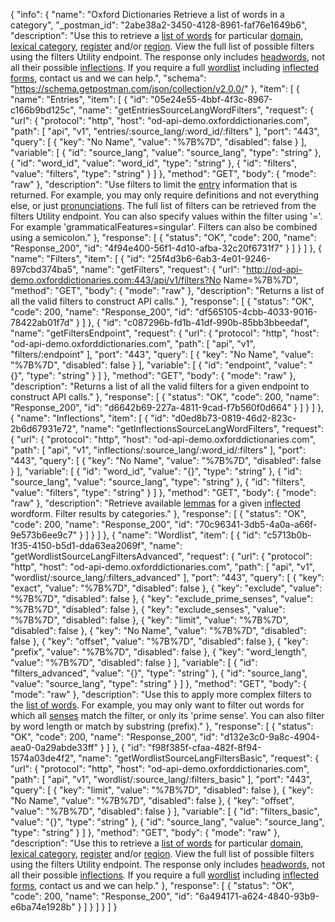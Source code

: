 {
  "info": {
    "name": "Oxford Dictionaries Retrieve a list of words in a category",
    "_postman_id": "2abe38a2-3450-4128-8961-faf76e1649b6",
    "description": "Use this to retrieve a [list of words](documentation/glossary?term=wordlist) for particular [domain](documentation/glossary?term=domain), [lexical category](documentation/glossary?term=lexicalcategory), [register](documentation/glossary?term=registers) and/or [region](documentation/glossary?term=regions). View the full list of possible filters using the filters Utility endpoint.  The response only includes [headwords](documentation/glossary?term=headword), not all their possible [inflections](documentation/glossary?term=inflection). If you require a full [wordlist](documentation/glossary?term=wordlist) including [inflected forms](documentation/glossary?term=inflection), contact us and we can help.",
    "schema": "https://schema.getpostman.com/json/collection/v2.0.0/"
  },
  "item": [
    {
      "name": "Entries",
      "item": [
        {
          "id": "05e24e55-4bbf-4f3c-8967-c166b9bd125c",
          "name": "getEntriesSourceLangWordFilters",
          "request": {
            "url": {
              "protocol": "http",
              "host": "od-api-demo.oxforddictionaries.com",
              "path": [
                "api",
                "v1",
                "entries/:source_lang/:word_id/:filters"
              ],
              "port": "443",
              "query": [
                {
                  "key": "No Name",
                  "value": "%7B%7D",
                  "disabled": false
                }
              ],
              "variable": [
                {
                  "id": "source_lang",
                  "value": "source_lang",
                  "type": "string"
                },
                {
                  "id": "word_id",
                  "value": "word_id",
                  "type": "string"
                },
                {
                  "id": "filters",
                  "value": "filters",
                  "type": "string"
                }
              ]
            },
            "method": "GET",
            "body": {
              "mode": "raw"
            },
            "description": "Use filters to limit the [entry](documentation/glossary?term=entry) information that is returned. For example, you may only require definitions and not everything else, or just [pronunciations](documentation/glossary?term=pronunciation). The full list of filters can be retrieved from the filters Utility endpoint. You can also specify values within the filter using '='. For example 'grammaticalFeatures=singular'. Filters can also be combined using a semicolon."
          },
          "response": [
            {
              "status": "OK",
              "code": 200,
              "name": "Response_200",
              "id": "4f94e400-56f1-4d10-afba-32c20f6731f7"
            }
          ]
        }
      ]
    },
    {
      "name": "Filters",
      "item": [
        {
          "id": "25f4d3b6-6ab3-4e01-9246-897cbd374ba5",
          "name": "getFilters",
          "request": {
            "url": "http://od-api-demo.oxforddictionaries.com:443/api/v1/filters?No Name=%7B%7D",
            "method": "GET",
            "body": {
              "mode": "raw"
            },
            "description": "Returns a list of all the valid filters to construct API calls."
          },
          "response": [
            {
              "status": "OK",
              "code": 200,
              "name": "Response_200",
              "id": "df565105-4cbb-4033-9016-78422ab01f7d"
            }
          ]
        },
        {
          "id": "c087296b-fd1b-41df-990b-85bb3bbeedaf",
          "name": "getFiltersEndpoint",
          "request": {
            "url": {
              "protocol": "http",
              "host": "od-api-demo.oxforddictionaries.com",
              "path": [
                "api",
                "v1",
                "filters/:endpoint"
              ],
              "port": "443",
              "query": [
                {
                  "key": "No Name",
                  "value": "%7B%7D",
                  "disabled": false
                }
              ],
              "variable": [
                {
                  "id": "endpoint",
                  "value": "{}",
                  "type": "string"
                }
              ]
            },
            "method": "GET",
            "body": {
              "mode": "raw"
            },
            "description": "Returns a list of all the valid filters for a given endpoint to construct API calls."
          },
          "response": [
            {
              "status": "OK",
              "code": 200,
              "name": "Response_200",
              "id": "d6642b69-227a-4811-9cad-f7b560f0d664"
            }
          ]
        }
      ]
    },
    {
      "name": "Inflections",
      "item": [
        {
          "id": "d0ed8b73-0819-46d2-823c-2b6d67931e72",
          "name": "getInflectionsSourceLangWordFilters",
          "request": {
            "url": {
              "protocol": "http",
              "host": "od-api-demo.oxforddictionaries.com",
              "path": [
                "api",
                "v1",
                "inflections/:source_lang/:word_id/:filters"
              ],
              "port": "443",
              "query": [
                {
                  "key": "No Name",
                  "value": "%7B%7D",
                  "disabled": false
                }
              ],
              "variable": [
                {
                  "id": "word_id",
                  "value": "{}",
                  "type": "string"
                },
                {
                  "id": "source_lang",
                  "value": "source_lang",
                  "type": "string"
                },
                {
                  "id": "filters",
                  "value": "filters",
                  "type": "string"
                }
              ]
            },
            "method": "GET",
            "body": {
              "mode": "raw"
            },
            "description": "Retrieve available [lemmas](documentation/glossary?term=lemma) for a given [inflected](documentation/glossary?term=inflection) wordform. Filter results by categories."
          },
          "response": [
            {
              "status": "OK",
              "code": 200,
              "name": "Response_200",
              "id": "70c96341-3db5-4a0a-a66f-9e573b6ee9c7"
            }
          ]
        }
      ]
    },
    {
      "name": "Wordlist",
      "item": [
        {
          "id": "c5713b0b-1f35-4150-b5d1-dda63ea2069f",
          "name": "getWordlistSourceLangFiltersAdvanced",
          "request": {
            "url": {
              "protocol": "http",
              "host": "od-api-demo.oxforddictionaries.com",
              "path": [
                "api",
                "v1",
                "wordlist/:source_lang/:filters_advanced"
              ],
              "port": "443",
              "query": [
                {
                  "key": "exact",
                  "value": "%7B%7D",
                  "disabled": false
                },
                {
                  "key": "exclude",
                  "value": "%7B%7D",
                  "disabled": false
                },
                {
                  "key": "exclude_prime_senses",
                  "value": "%7B%7D",
                  "disabled": false
                },
                {
                  "key": "exclude_senses",
                  "value": "%7B%7D",
                  "disabled": false
                },
                {
                  "key": "limit",
                  "value": "%7B%7D",
                  "disabled": false
                },
                {
                  "key": "No Name",
                  "value": "%7B%7D",
                  "disabled": false
                },
                {
                  "key": "offset",
                  "value": "%7B%7D",
                  "disabled": false
                },
                {
                  "key": "prefix",
                  "value": "%7B%7D",
                  "disabled": false
                },
                {
                  "key": "word_length",
                  "value": "%7B%7D",
                  "disabled": false
                }
              ],
              "variable": [
                {
                  "id": "filters_advanced",
                  "value": "{}",
                  "type": "string"
                },
                {
                  "id": "source_lang",
                  "value": "source_lang",
                  "type": "string"
                }
              ]
            },
            "method": "GET",
            "body": {
              "mode": "raw"
            },
            "description": "Use this to apply more complex filters to the [list of words](documentation/glossary?term=wordlist). For example, you may only want to filter out words for which all [senses](documentation/glossary?term=sense) match the filter, or only its 'prime sense'. You can also filter by word length or match by substring (prefix)."
          },
          "response": [
            {
              "status": "OK",
              "code": 200,
              "name": "Response_200",
              "id": "d132e3c0-9a8c-4904-aea0-0a29abde33ff"
            }
          ]
        },
        {
          "id": "f98f385f-cfaa-482f-8f94-1574a03de4f2",
          "name": "getWordlistSourceLangFiltersBasic",
          "request": {
            "url": {
              "protocol": "http",
              "host": "od-api-demo.oxforddictionaries.com",
              "path": [
                "api",
                "v1",
                "wordlist/:source_lang/:filters_basic"
              ],
              "port": "443",
              "query": [
                {
                  "key": "limit",
                  "value": "%7B%7D",
                  "disabled": false
                },
                {
                  "key": "No Name",
                  "value": "%7B%7D",
                  "disabled": false
                },
                {
                  "key": "offset",
                  "value": "%7B%7D",
                  "disabled": false
                }
              ],
              "variable": [
                {
                  "id": "filters_basic",
                  "value": "{}",
                  "type": "string"
                },
                {
                  "id": "source_lang",
                  "value": "source_lang",
                  "type": "string"
                }
              ]
            },
            "method": "GET",
            "body": {
              "mode": "raw"
            },
            "description": "Use this to retrieve a [list of words](documentation/glossary?term=wordlist) for particular [domain](documentation/glossary?term=domain), [lexical category](documentation/glossary?term=lexicalcategory), [register](documentation/glossary?term=registers) and/or [region](documentation/glossary?term=regions). View the full list of possible filters using the filters Utility endpoint.  The response only includes [headwords](documentation/glossary?term=headword), not all their possible [inflections](documentation/glossary?term=inflection). If you require a full [wordlist](documentation/glossary?term=wordlist) including [inflected forms](documentation/glossary?term=inflection), contact us and we can help."
          },
          "response": [
            {
              "status": "OK",
              "code": 200,
              "name": "Response_200",
              "id": "6a494171-a624-4840-93b9-e6ba74e1928b"
            }
          ]
        }
      ]
    }
  ]
}